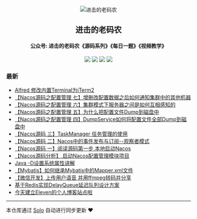<p align="center"><img alt="进击的老码农" src="https://static.b3log.org/images/brand/solo-32.png"></p><h2 align="center">
进击的老码农
</h2>

<h4 align="center">公众号: 进击的老码农《源码系列》《每日一题》《视频教学》</h4>
<p align="center"><a title="进击的老码农" target="_blank" href="https://github.com/shirenchuang/solo-blog"><img src="https://img.shields.io/github/last-commit/shirenchuang/solo-blog.svg?style=flat-square&color=FF9900"></a>
<a title="GitHub repo size in bytes" target="_blank" href="https://github.com/shirenchuang/solo-blog"><img src="https://img.shields.io/github/repo-size/shirenchuang/solo-blog.svg?style=flat-square"></a>
<a title="Solo Version" target="_blank" href="https://github.com/b3log/solo/releases"><img src="https://img.shields.io/badge/solo-3.6.3-f1e05a.svg?style=flat-square&color=blueviolet"></a>
<a title="Hits" target="_blank" href="https://github.com/b3log/hits"><img src="https://hits.b3log.org/shirenchuang/solo-blog.svg"></a></p>

### 最新

* [Alfred 修改内置Terminal为iTerm2](http://blog.shiyi.online/articles/2019/09/09/1567998287907.html)
* [【Nacos源码之配置管理 七】增删改配置数据之后如何通知集群中的其他机器](http://blog.shiyi.online/articles/2019/09/06/1567749212631.html)
* [【Nacos源码之配置管理 六】集群模式下服务器之间是如何互相感知的](http://blog.shiyi.online/articles/2019/09/06/1567748776255.html)
* [【Nacos源码之配置管理 五】为什么把配置文件Dump到磁盘中](http://blog.shiyi.online/articles/2019/09/06/1567748611660.html)
* [【Nacos源码之配置管理 四】DumpService如何将配置文件全部Dump到磁盘中](http://blog.shiyi.online/articles/2019/09/06/1567738669800.html)
* [【Nacos源码 三】TaskManager 任务管理的使用](http://blog.shiyi.online/articles/2019/08/22/1566435405649.html)
* [【Nacos源码 二】Nacos中的事件发布与订阅--观察者模式](http://blog.shiyi.online/articles/2019/08/21/1566358386014.html)
* [【Nacos源码 一】阅读源码第一步,本地启动Nacos](http://blog.shiyi.online/articles/2019/08/20/1566289182119.html)
* [【Nacos源码分析】 启动Nacos配置管理模块项目](http://blog.shiyi.online/articles/2019/08/15/1565866731149.html)
* [Java -D设置系统属性讲解](http://blog.shiyi.online/articles/2019/08/15/1565861655572.html)
* [【Mybatis】如何继承Mybatis中的Mapper.xml文件](http://blog.shiyi.online/articles/2019/08/15/1565846912291.html)
* [【微信开发】上传用户语音 并用ffmpeg转码并分享](http://blog.shiyi.online/articles/2019/08/15/1565839188597.html)
* [基于Redis实现DelayQueue延迟队列设计方案](http://blog.shiyi.online/articles/2019/08/14/1565796937508.html)
* [今天建立Eleven的个人博客站点啦](http://blog.shiyi.online/articles/2019/08/14/1565794967222.html)



---

本仓库通过 [Solo](https://github.com/b3log/solo) 自动进行同步更新 ❤️ 